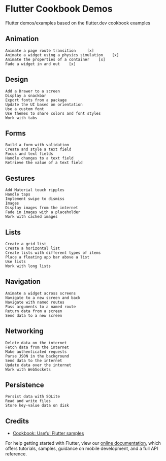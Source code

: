 # Flutter Cookbook Demos

Flutter demos/examples based on the flutter.dev cookbook examples

## Animation
    Animate a page route transition     [x]
    Animate a widget using a physics simulation    [x]
    Animate the properties of a container    [x]
    Fade a widget in and out    [x]


## Design
    Add a Drawer to a screen
    Display a snackbar
    Export fonts from a package
    Update the UI based on orientation
    Use a custom font
    Use themes to share colors and font styles
    Work with tabs

## Forms
    Build a form with validation
    Create and style a text field
    Focus and text fields
    Handle changes to a text field
    Retrieve the value of a text field

## Gestures
    Add Material touch ripples
    Handle taps
    Implement swipe to dismiss
    Images
    Display images from the internet
    Fade in images with a placeholder
    Work with cached images


## Lists
    Create a grid list
    Create a horizontal list
    Create lists with different types of items
    Place a floating app bar above a list
    Use lists
    Work with long lists

## Navigation
    Animate a widget across screens
    Navigate to a new screen and back
    Navigate with named routes
    Pass arguments to a named route
    Return data from a screen
    Send data to a new screen

## Networking
    Delete data on the internet
    Fetch data from the internet
    Make authenticated requests
    Parse JSON in the background
    Send data to the internet
    Update data over the internet
    Work with WebSockets

## Persistence
    Persist data with SQLite
    Read and write files
    Store key-value data on disk

## Credits

- [Cookbook: Useful Flutter samples](https://flutter.dev/docs/cookbook)

For help getting started with Flutter, view our
[online documentation](https://flutter.dev/docs), which offers tutorials,
samples, guidance on mobile development, and a full API reference.
